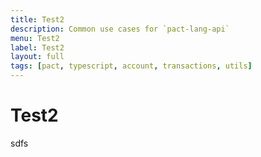```yaml
---
title: Test2
description: Common use cases for `pact-lang-api`
menu: Test2
label: Test2
layout: full
tags: [pact, typescript, account, transactions, utils]
---
```


# Test2

sdfs
